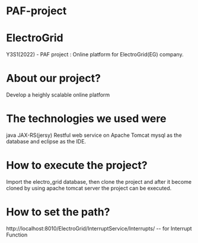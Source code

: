 # PAF-project
# ElectroGrid
Y3S1(2022) - PAF project : Online platform for ElectroGrid(EG) company.

# About our project?
Develop a heighly scalable online platform

# The technologies we used were
java JAX-RS(jersy) Restful web service on Apache Tomcat mysql as the database and eclipse as the IDE.

# How to execute the project?
Import the electro_grid database, then clone the project and after it become cloned by using apache tomcat server the project can be executed.

# How to set the path?
http://localhost:8010/ElectroGrid/InterruptService/Interrupts/ -- for Interrupt Function
